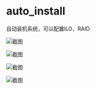 auto_install
============

自动装机系统，可以配置ILO，RAID  

![截图](https://raw.githubusercontent.com/gaoming655/auto_install/master/static/images/jt.jpg)  

![截图](https://raw.githubusercontent.com/gaoming655/auto_install/master/static/images/info.jpg)  

![截图](https://raw.githubusercontent.com/gaoming655/auto_install/master/static/images/edit.jpg)  

![截图](https://raw.githubusercontent.com/gaoming655/auto_install/master/static/images/wancheng.jpg)
